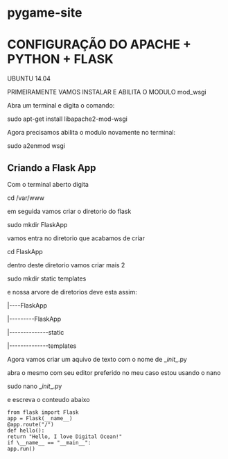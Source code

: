pygame-site
===========



CONFIGURAÇÃO DO APACHE + PYTHON + FLASK
========================================

UBUNTU 14.04

PRIMEIRAMENTE VAMOS INSTALAR  E ABILITA O MODULO mod_wsgi

Abra um terminal e digita o comando:

sudo apt-get install libapache2-mod-wsgi 

Agora precisamos abilita o modulo novamente no terminal:

sudo a2enmod wsgi

Criando a Flask App
-------------------

Com o terminal aberto digita

cd /var/www

em seguida vamos criar o diretorio do flask

sudo mkdir FlaskApp

vamos entra no diretorio que acabamos de criar

cd FlaskApp

dentro deste diretorio vamos criar mais 2 

sudo mkdir static templates


e nossa arvore de diretorios deve esta assim:

|----FlaskApp

|---------FlaskApp

|--------------static

|--------------templates

Agora vamos criar um aquivo de texto com o nome de \__init__.py

abra o mesmo com seu editor preferido no meu caso estou usando o nano


sudo nano \__init__.py


e escreva o conteudo abaixo

    from flask import Flask
    app = Flask(__name__)
    @app.route("/")
    def hello():
    return "Hello, I love Digital Ocean!"   
    if \__name__ == "__main__":
    app.run()